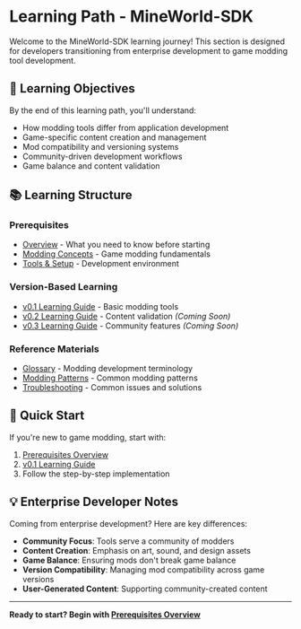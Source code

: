 # Learning Path - MineWorld-SDK

Welcome to the MineWorld-SDK learning journey! This section is designed for developers transitioning from enterprise development to game modding tool development.

## 🎯 Learning Objectives

By the end of this learning path, you'll understand:
- How modding tools differ from application development
- Game-specific content creation and management
- Mod compatibility and versioning systems
- Community-driven development workflows
- Game balance and content validation

## 📚 Learning Structure

### Prerequisites
- [Overview](prerequisites/overview.md) - What you need to know before starting
- [Modding Concepts](prerequisites/modding-concepts.md) - Game modding fundamentals
- [Tools & Setup](prerequisites/tools-setup.md) - Development environment

### Version-Based Learning
- [v0.1 Learning Guide](v0.1/what-you-will-learn.md) - Basic modding tools
- [v0.2 Learning Guide](v0.2/what-you-will-learn.md) - Content validation *(Coming Soon)*
- [v0.3 Learning Guide](v0.3/what-you-will-learn.md) - Community features *(Coming Soon)*

### Reference Materials
- [Glossary](reference/glossary.md) - Modding development terminology
- [Modding Patterns](reference/modding-patterns.md) - Common modding patterns
- [Troubleshooting](reference/troubleshooting.md) - Common issues and solutions

## 🚀 Quick Start

If you're new to game modding, start with:
1. [Prerequisites Overview](prerequisites/overview.md)
2. [v0.1 Learning Guide](v0.1/what-you-will-learn.md)
3. Follow the step-by-step implementation

## 💡 Enterprise Developer Notes

Coming from enterprise development? Here are key differences:
- **Community Focus**: Tools serve a community of modders
- **Content Creation**: Emphasis on art, sound, and design assets
- **Game Balance**: Ensuring mods don't break game balance
- **Version Compatibility**: Managing mod compatibility across game versions
- **User-Generated Content**: Supporting community-created content

---

**Ready to start? Begin with [Prerequisites Overview](prerequisites/overview.md)**
